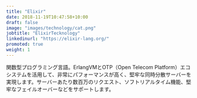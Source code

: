 ```yaml
---
title: "Elixir"
date: 2018-11-19T10:47:58+10:00
draft: false
image: "images/technology/cat.png"
jobtitle: "ElixirTecknology"
linkedinurl: "https://elixir-lang.org/"
promoted: true
weight: 1
---
```

関数型プログラミング言語。ErlangVMとOTP（Open Telecom Platform）エコシステムを活用して、非常にパフォーマンスが高く、堅牢な同時分散サーバーを実現します。サーバーあたり数百万のリクエスト、ソフトリアルタイム機能、堅牢なフェイルオーバーなどをサポートします。